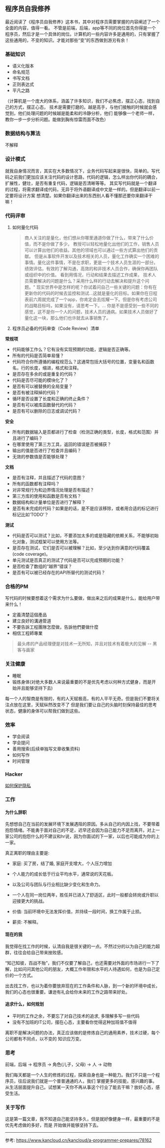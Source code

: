 ## 程序员自我修养

最近阅读了《程序员自我修养》这本书，其中对程序员需要掌握的内容阐述了一个全面的内容，值得一看。
不管是前端，后端，app等不同的岗位首先你得是一个程序员，然后才是一个具体的岗位。计算机的一些内容许多是通用的，只有掌握了这些通用的，不变的知识。才能对那些“变”的东西做到游刃有余！

### 基础知识

- 语义化版本
- 命名规范
- 书写文档
- 正则表达式
- 平凡之路

（计算机是一个庞大的体系，涵盖了许多知识，我们不必焦虑，摆正心态，找到自己的方式，摆正心态，
技术是需要打磨的。越是高手，与他们接触的时候就会感觉到，他们处理问题的时候越是能柔和的冷静分析，他们
能够像一个老师一样，教你一步一步分析问题。能做到胸有惊雷而面不改色）

### 数据结构与算法

 不解释

### 设计模式

就我自身情况而言，其实在大多数情况下，业务代码写起来是很快，简单的。写代码之前我们更加应该关注代码的设计思路，代码的逻辑，怎么样出你代码的耦合，扩展性，健壮，是否有重复代码，逻辑是否清晰等等。
其实写代码就是一个翻译的过程，将需求翻译成代码，无异于将外语翻译成中文是一样的。但是翻译以前一定要将设计方案
想清楚。如果你翻译出来的东西别人看不懂那还要你来翻译干嘛！

### 代码评审

1. 如何量化代码

    > 商人关注的是量化，他们想从你哪里通道你做了什么，带来了什么价值，而不是你做了多少。
    > 教授可以轻松地量化出他们的工作，销售人员可以计算出他们的收益。其他的领域也可以通过一些方式算出他们的贡献。
    > 但是从事软件开发以及技术相关的人员，量化工作确实一个困难的事情。量化这件事情，不是在求职，更是一个技术人员生涯的一部分。绩效评估，有效的了解沟通，高效的和非技术人员合作，确保你再团队或组织中的价值。
    > 看到用情况，行动和结果去描述工作成果， 技术人员需要解决的问题是什么？采用什么样的行动去解决和提升这个问题。"
    > 现实世界中是怎样的呢？你试着问自己一些关键的问题：你有在更新你的代码的时候去监控和测试...这就是量化的目标。如果你在日程表前六周就完成了一个app，你肯定会去炫耀一下。但是你有考虑公司的战略目标吗，如果没有，请思考一下。...
    > 你是不是感受到一些不同的感觉，这不是你一个人的问题，技术人员的通病。如果技术人员做好了量化这一块，那么他们也许就去从事销售了。


2. 程序员必备的代码审查（Code Review）清单

**常规项**

- 代码能够工作么？它有没有实现预期的功能，逻辑是否正确等。
- 所有的代码是否简单易懂？
- 代码符合你所遵循的编程规范么？这通常包括大括号的位置，变量名和函数名，行的长度，缩进，格式和注释。
- 是否存在多余的或是重复的代码？
- 代码是否尽可能的模块化了？
- 是否有可以被替换的全局变量？
- 是否有被注释掉的代码？
- 循环是否设置了长度和正确的终止条件？
- 是否有可以被库函数替代的代码？
- 是否有可以删除的日志或调试代码？

**安全**

- 所有的数据输入是否都进行了检查（检测正确的类型，长度，格式和范围）并且进行了编码？
- 在哪里使用了第三方工具，返回的错误是否被捕获？
- 输出的值是否进行了检查并且编码？
- 无效的参数值是否能够处理？

**文档**

- 是否有注释，并且描述了代码的意图？
- 所有的函数都有注释吗？
- 对非常规行为和边界情况处理是否有描述？
- 第三方库的使用和函数是否有文档？
- 数据结构和计量单位是否进行了解释？
- 是否有未完成的代码？如果是的话，是不是应该移除，或者用合适的标记进行标记比如‘TODO’？

**测试**

- 代码是否可以测试？比如，不要添加太多的或是隐藏的依赖关系，不能够初始化对象，测试框架可以使用方法等。
- 是否存在测试，它们是否可以被理解？比如，至少达到你满意的代码覆盖(code coverage)。
- 单元测试是否真正的测试了代码是否可以完成预期的功能？
- 是否检查了数组的“越界“错误？
- 是否有可以被已经存在的API所替代的测试代码？

### 合格的PM

  写代码的时候要想着这个需求为什么要做，做出来之后的成果是什么，能给用户带来什么！

- 定義清楚這個產品
- 建立良好的溝通管道
- 不要告訴工程團隊怎麼做，告訴他們要做什麼
- 相信工程師專業

> 最头疼的产品经理便是对技术一无所知，并且对技术有着极大的见解   -- 黑客与画家

### 关注健康

- 睡眠
- 锻炼身体(对绝大多数人来说最重要的不是优先考虑以何种方式健身，而是开始并且能够坚持下去)

每一个人的智商是有限的，有的人天赋极高，有的人平平无奇。但是我们不要将关注点放在这里，天赋纵然改变不了
但是我们要让自己的头脑时刻保持最佳的思考状态，健康的身体可以帮我们做到这些。

### 效率

- 学会阅读
- 学会提问
- 善用搜索(后续单独写文章收集资料)
- 如何写作
- 时间管理

### Hacker

[如何保护隐私](https://daily.zhihu.com/story/4416855?utm_campaign=in_app_share&utm_medium=Android&utm_source=im.doit.pro.activity.ReceiveOtherAppData)


### 工作

#### 为什么辞职

先想想自己在当前的发展环境下发展遇阻的原因。多从自己的内因上找，不要带着抱怨情绪。不能勇于面对自己的不足，迟早还会因为自己能力不足而离开。对上一家公司的抱怨什么的不建议和hr说，因为你面试的下一家，以后也可能成为你的上一家。

真正离职的理由主要是:

- 家庭: 买了房，结了婚, 家庭开支增大，个人压力增加

- 个人能力的成长低于行业平均水平，通常说的天花板。

- 以及公司与团队与行业相比缺少变化和生命力。

- 一个人在同一岗位两年，胜任并已进入了舒适区，此时一般都会转岗或升职以迎接更大的挑战。

- 价值: 当前环境中无法发挥价值，并持续一段时间，换工作属于止损。

- 薪资: 不解释。

#### 现在的我

我觉得在找工作的时候，认清自我是很关键的一点。不然过分的以为自己的能力超群，往往会给自己带来挫败感。

“知己知彼，百战不殆”，我们不仅要了解自己，也还需要对外面的市场进行一下了解，比如问问其他公司的朋友，大概工作年限和水平的人待遇如何，也是为自己定价的一个方式。

出去找工作，也以为着你要放弃现在的工作条件和人脉，到一个新的环境中成长，我们的心态也很重要。谦逊有礼会给你未来的工作之路带来好处。

#### 追求什么，如何规划

- 平时的工作之余，不要忘了对自己技术的追求, 多理解多写一些代码
- 没有不加班的IT公司，摆在心态，主要看你觉得这种加班值不值得


离职不是解决问题的办法，真正应该做的是修炼自己的通用素养，技术过硬，每个公司都有不同点，以不变的
知识应万变。


### 思考

前端，后端 -> 程序员 -> 角色(儿子，父母) -> 人 -> 动物

我们每天都是一个人生的修炼的过程，探索自身也是一种能力。我们不只是一个程序员，往后说我们就是一个普普通通的人，我们
掌握更多的技能，感兴趣的事。从生活层面提升自己。试想某一天你不再从事这个行业了能去干嘛？放好心态，感受生活。


### 关于写作

这是第一篇文章，我不知道自己能坚持多久，但是就好像健身一样，最重要的不是优先考虑做的多好，而是
    开始做并能够坚持下去。


---

参考: https://www.kancloud.cn/kancloud/a-programmer-prepares/78162

